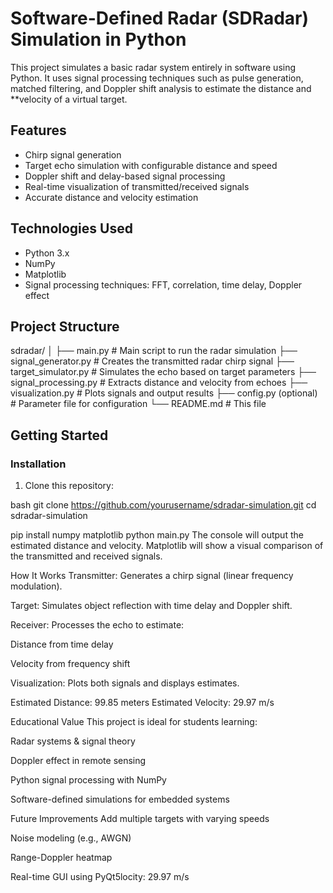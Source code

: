#  Software-Defined Radar (SDRadar) Simulation in Python

This project simulates a basic radar system entirely in software using Python. It uses signal processing techniques such as pulse generation, matched filtering, and Doppler shift analysis to estimate the  distance and **velocity of a virtual target.



##  Features

-  Chirp signal generation
-  Target echo simulation with configurable distance and speed
-  Doppler shift and delay-based signal processing
- Real-time visualization of transmitted/received signals
-  Accurate distance and velocity estimation



## Technologies Used

- Python 3.x
- NumPy
- Matplotlib
- Signal processing techniques: FFT, correlation, time delay, Doppler effect



##  Project Structure
sdradar/
│
├── main.py        # Main script to run the radar simulation
├── signal_generator.py           # Creates the transmitted radar chirp signal
├── target_simulator.py             # Simulates the echo based on target parameters
├── signal_processing.py                   # Extracts distance and velocity from echoes
├── visualization.py                  # Plots signals and output results
├── config.py (optional)                             # Parameter file for configuration
└── README.md                                                           # This file



##  Getting Started

###  Installation

1. Clone this repository:

bash
git clone https://github.com/yourusername/sdradar-simulation.git
cd sdradar-simulation

pip install numpy matplotlib
python main.py
The console will output the estimated distance and velocity. Matplotlib will show a visual comparison of the transmitted and received signals.

 How It Works
Transmitter: Generates a chirp signal (linear frequency modulation).

Target: Simulates object reflection with time delay and Doppler shift.

Receiver: Processes the echo to estimate:

Distance from time delay

Velocity from frequency shift

Visualization: Plots both signals and displays estimates.

Estimated Distance: 99.85 meters
Estimated Velocity: 29.97 m/s


 Educational Value
This project is ideal for students learning:

Radar systems & signal theory

Doppler effect in remote sensing

Python signal processing with NumPy

Software-defined simulations for embedded systems

 Future Improvements
Add multiple targets with varying speeds

Noise modeling (e.g., AWGN)

Range-Doppler heatmap

Real-time GUI using PyQt5locity: 29.97 m/s


